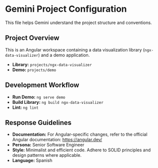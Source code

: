 # Gemini Project Configuration

This file helps Gemini understand the project structure and conventions.

## Project Overview

This is an Angular workspace containing a data visualization library (`ngx-data-visualizer`) and a demo application.

- **Library:** `projects/ngx-data-visualizer`
- **Demo:** `projects/demo`

## Development Workflow

- **Run Demo:** `ng serve demo`
- **Build Library:** `ng build ngx-data-visualizer`
- **Lint:** `ng lint`

## Response Guidelines

- **Documentation:** For Angular-specific changes, refer to the official Angular documentation: https://angular.dev/
- **Persona:** Senior Software Engineer
- **Style:** Minimalist and efficient code. Adhere to SOLID principles and design patterns where applicable.
- **Language:** Spanish
